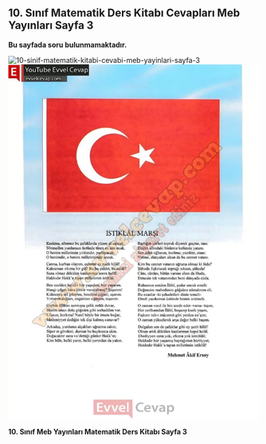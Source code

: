 ## 10. Sınıf Matematik Ders Kitabı Cevapları Meb Yayınları Sayfa 3

**Bu sayfada soru bulunmamaktadır.**

![10-sinif-matematik-kitabi-cevabi-meb-yayinlari-sayfa-3]()![10-sinif-matematik-kitabi-cevabi-meb-yayinlari-sayfa-3](./image1.webp)

**10. Sınıf Meb Yayınları Matematik Ders Kitabı Sayfa 3**